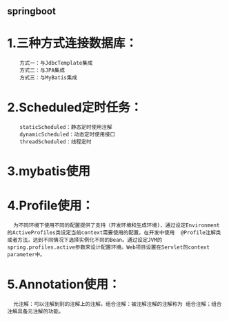 ## springboot
  # 1.三种方式连接数据库：
        方式一：与JdbcTemplate集成
        方式二：与JPA集成
        方式三：与MyBatis集成
  # 2.Scheduled定时任务：
        staticScheduled：静态定时使用注解
        dynamicScheduled：动态定时使用接口
        threadScheduled：线程定时   
  # 3.mybatis使用 
        
  # 4.Profile使用：
      为不同环境下使用不同的配置提供了支持（开发环境和生成环境)，通过设定Environment的ActiveProfiles类设定当前context需要使用的配置。在开发中使用  @Profile注解类或者方法，达到不同情况下选择实例化不同的Bean。通过设定JVM的spring.profiles.active参数来设计配置环境。Web项目设置在Servlet的context parameter中。
  # 5.Annotation使用：
      元注解：可以注解到别的注解上的注解。组合注解：被注解注解的注解称为 组合注解；组合注解具备元注解的功能。
  
